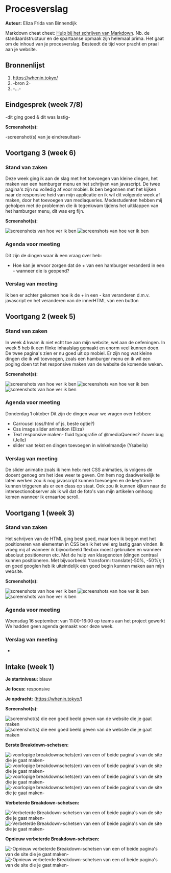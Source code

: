 # Procesverslag
**Auteur:** Eliza Frida van Binnendijk

Markdown cheat cheet: [Hulp bij het schrijven van Markdown](https://github.com/adam-p/markdown-here/wiki/Markdown-Cheatsheet). Nb. de standaardstructuur en de spartaanse opmaak zijn helemaal prima. Het gaat om de inhoud van je procesverslag. Besteedt de tijd voor pracht en praal aan je website.



## Bronnenlijst
1. https://whenin.tokyo/
2. -bron 2-
3. -...-



## Eindgesprek (week 7/8)

-dit ging goed & dit was lastig-

**Screenshot(s):**

-screenshot(s) van je eindresultaat-



## Voortgang 3 (week 6)

### Stand van zaken

Deze week ging ik aan de slag met het toevoegen van kleine dingen, het maken van een hamburger menu en het schrijven van javascript. De twee pagina's zijn nu volledig af voor mobiel. Ik ben begonnen met het kijken naar de responsive heid van mijn applicatie en ik wil dit volgende week af maken, door het toevoegen van mediaqueries. Medestudenten hebben mij geholpen met de problemen die ik tegenkwam tijdens het uitklappen van het hamburger menu, dit was erg fijn.

**Screenshot(s):**

![screenshots van hoe ver ik ben](images/Voortgang3-1.JPG)
![screenshots van hoe ver ik ben](images/Voortgang3-2.JPG)


### Agenda voor meeting

Dit zijn de dingen waar ik een vraag over heb:
- Hoe kan je ervoor zorgen dat de + van een hamburger veranderd in een - wanneer die is geopend?

### Verslag van meeting

Ik ben er achter gekomen hoe ik de + in een - kan veranderen d.m.v. javascript en het veranderen van de innerHTML van een button



## Voortgang 2 (week 5)

### Stand van zaken

In week 4 kwam ik niet echt toe aan mijn website, wel aan de oefeningen. In week 5 heb ik een flinke inhaalslag gemaakt en enorm veel kunnen doen. De twee pagina's zien er nu goed uit op mobiel. Er zijn nog wat kleine dingen die ik wil toevoegen, zoals een hamburger menu en ik wil een poging doen tot het responsive maken van de website de komende weken.

**Screenshot(s):**

![screenshots van hoe ver ik ben](images/voortgang2-1.png)
![screenshots van hoe ver ik ben](images/voortgang2-2.png)
![screenshots van hoe ver ik ben](images/voortgang2-3.png)

### Agenda voor meeting

Donderdag 1 oktober
Dit zijn de dingen waar we vragen over hebben:
- Carrousel (css/html of js, beste optie?)
- Css image slider animation (Eliza)
- Text responsive maken- fluid typografie of @mediaQueries?
:hover bug (Jelle)
- slider van tekst en dingen toevoegen in winkelmandje (Ysabella)

### Verslag van meeting

De slider animatie zoals ik hem heb: met CSS animaties, is volgens de docent genoeg om het idee weer te geven. Om hem nog daadwerkelijk te laten werken zou ik nog javascript kunnen toevoegen en de keyframe kunnen triggeren als er een class op staat. Ook zou ik kunnen kijken naar de intersectionobserver als ik wil dat de foto's van mijn artikelen omhoog komen wanneer ik ernaartoe scroll.




## Voortgang 1 (week 3)

### Stand van zaken

Het schrijven van de HTML ging best goed, maar toen ik begon met het positioneren van elementen in CSS ben ik het wel erg lastig gaan vinden. Ik vroeg mij af wanneer ik bijvoorbeeld flexbox moest gebruiken en wanneer absoluut positioneren etc. Met de hulp van klasgenoten (dingen centraal kunnen positioneren. Met bijvoorbeeld 'transform: translate(-50%, -50%);') en goed googlen heb ik uiteindelijk een goed begin kunnen maken aan mijn website. 

**Screenshot(s):**

![screenshots van hoe ver ik ben](images/voortgang1-1.png)
![screenshots van hoe ver ik ben](images/voortgang1-2.png)
![screenshots van hoe ver ik ben](images/voortgang1-3.png)

### Agenda voor meeting

Woensdag 16 september: van 11:00-16:00 op teams aan het project gewerkt
We hadden geen agenda gemaakt voor deze week.

### Verslag van meeting

-



## Intake (week 1)

**Je startniveau:** blauw

**Je focus:** responsive

**Je opdracht:** (https://whenin.tokyo/)

**Screenshot(s):**

![screenshot(s) die een goed beeld geven van de website die je gaat maken](images/tokyo.JPG)
![screenshot(s) die een goed beeld geven van de website die je gaat maken](images/tokyo2.JPG)

**Eerste Breakdown-schetsen:**

![-voorlopige breakdownschets(en) van een of beide pagina's van de site die je gaat maken-](images/breakdown-01.jpg)
![-voorlopige breakdownschets(en) van een of beide pagina's van de site die je gaat maken-](images/breakdown-02.jpg)
![-voorlopige breakdownschets(en) van een of beide pagina's van de site die je gaat maken-](images/breakdown-03.jpg)
![-voorlopige breakdownschets(en) van een of beide pagina's van de site die je gaat maken-](images/breakdown-04.jpg)

**Verbeterde Breakdown-schetsen:**

![-Verbeterde Breakdown-schetsen van een of beide pagina's van de site die je gaat maken-](images/DeBreakdownschets2-03.jpg)
![-Verbeterde Breakdown-schetsen van een of beide pagina's van de site die je gaat maken-](images/DeBreakdownschets2-04.jpg)

**Opnieuw verbeterde Breakdown-schetsen:**

![-Opnieuw verbeterde Breakdown-schetsen van een of beide pagina's van de site die je gaat maken-](images/DeBreakdownschets3-03.jpg)
![-Opnieuw verbeterde Breakdown-schetsen van een of beide pagina's van de site die je gaat maken-](images/DeBreakdownschets3-04.jpg)
